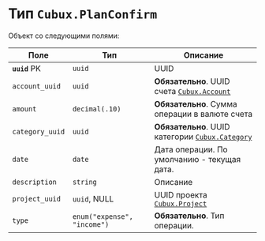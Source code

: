 Тип `Cubux.PlanConfirm`
=======================

Объект со следующими полями:

Поле | Тип | Описание
---- | --- | --------
**`uuid`** PK   | `uuid`   | UUID
`account_uuid`  | `uuid`   | **Обязательно**. UUID счета [`Cubux.Account`][Cubux.Account]
`amount`  | `decimal(.10)` | **Обязательно**. Сумма операции в валюте счета
`category_uuid` | `uuid`   | **Обязательно**. UUID категории [`Cubux.Category`][Cubux.Category]
`date`          | `date`   | Дата операции. По умолчанию - текущая дата.
`description`   | `string` | Описание
`project_uuid` | `uuid`, NULL | UUID проекта [`Cubux.Project`][Cubux.Project]
`type` | `enum("expense", "income")` | **Обязательно**. Тип операции.


[Cubux.Account]: account.md
[Cubux.Category]: category.md
[Cubux.Project]: project.md
